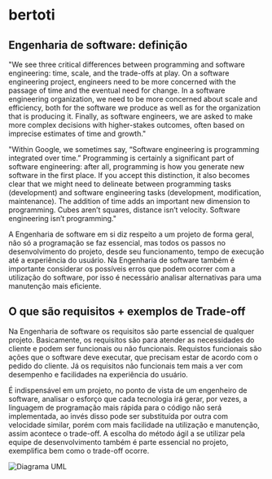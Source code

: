 # bertoti

## Engenharia de software: definição

"We see three critical differences between programming and software engineering: time, scale, and the trade-offs at play.   On a software engineering project, engineers need to be more concerned with the passage of time and the eventual need for change. In a software engineering organization, we need to be more concerned about scale and efficiency, both for the software we produce as well as for the organization that is producing it. Finally, as software engineers, we are asked to make more complex decisions with higher-stakes outcomes, often based on imprecise estimates of time and growth."



"Within Google, we sometimes say, “Software engineering is programming integrated over time.” Programming  is certainly a significant part of software engineering: after all, programming is how you generate new software in the first place. If you accept this distinction, it also becomes clear that we might need to delineate between programming tasks (development) and software engineering tasks (development, modification, maintenance). The addition of time adds an important new dimension to programming. Cubes aren’t squares, distance isn’t velocity. Software engineering isn’t programming."


A Engenharia de software em si diz respeito a um projeto de forma geral, não só a programação se faz essencial, mas todos os passos no desenvolvimento do projeto, desde seu funcionamento, tempo de execução até a experiência do usuário. Na Engenharia de software também é importante considerar os possíveis erros que podem ocorrer com a utilização do software, por isso é necessário analisar alternativas para uma manutenção mais eficiente.

## O que são requisitos + exemplos de Trade-off

Na Engenharia de software os requisitos são parte essencial de qualquer projeto. Basicamente, os requisitos são para atender as necessidades do cliente e podem ser funcionais ou não funcionais. Requistos funcionais são ações que o software deve executar, que precisam estar de acordo com o pedido do cliente. Já os requisitos não funcionais tem mais a ver com desempenho e facilidades na experiência do usuário.

É indispensável em um projeto, no ponto de vista de um engenheiro de software, analisar o esforço que cada tecnologia irá gerar, por vezes, a linguagem de programação mais rápida para o código não será implementada, ao invés disso pode ser substituída por outra com velocidade similar, porém com mais facilidade na utilização e manutenção, assim acontece o trade-off. A escolha do método ágil a se utilizar pela equipe de desenvolvimento também é parte essencial no projeto, exemplifica bem como o trade-off ocorre.

![Diagrama UML](https://user-images.githubusercontent.com/111358479/225893082-ce7e9566-ed67-4369-8fba-9b43f8d01003.png)
